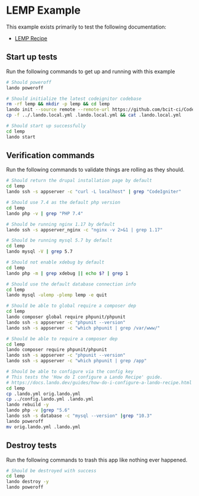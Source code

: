 LEMP Example
============

This example exists primarily to test the following documentation:

* [LEMP Recipe](https://docs.devwithlando.io/tutorials/lemp.html)

Start up tests
--------------

Run the following commands to get up and running with this example

```bash
# Should poweroff
lando poweroff

# Should initialize the latest codeignitor codebase
rm -rf lemp && mkdir -p lemp && cd lemp
lando init --source remote --remote-url https://github.com/bcit-ci/CodeIgniter/archive/3.1.13.tar.gz --remote-options="--strip-components 1" --recipe lemp --webroot . --name lando-lemp --option composer_version=1.10.1
cp -f ../.lando.local.yml .lando.local.yml && cat .lando.local.yml

# Should start up successfully
cd lemp
lando start
```

Verification commands
---------------------

Run the following commands to validate things are rolling as they should.

```bash
# Should return the drupal installation page by default
cd lemp
lando ssh -s appserver -c "curl -L localhost" | grep "CodeIgniter"

# Should use 7.4 as the default php version
cd lemp
lando php -v | grep "PHP 7.4"

# Should be running nginx 1.17 by default
lando ssh -s appserver_nginx -c "nginx -v 2>&1 | grep 1.17"

# Should be running mysql 5.7 by default
cd lemp
lando mysql -V | grep 5.7

# Should not enable xdebug by default
cd lemp
lando php -m | grep xdebug || echo $? | grep 1

# Should use the default database connection info
cd lemp
lando mysql -ulemp -plemp lemp -e quit

# Should be able to global require a composer dep
cd lemp
lando composer global require phpunit/phpunit
lando ssh -s appserver -c "phpunit --version"
lando ssh -s appserver -c "which phpunit | grep /var/www/"

# Should be able to require a composer dep
cd lemp
lando composer require phpunit/phpunit
lando ssh -s appserver -c "phpunit --version"
lando ssh -s appserver -c "which phpunit | grep /app"

# Should be able to configure via the config key
# This tests the 'How do I configure a Lando Recipe' guide.
# https://docs.lando.dev/guides/how-do-i-configure-a-lando-recipe.html
cd lemp
cp .lando.yml orig.lando.yml
cp ../config.lando.yml .lando.yml
lando rebuild -y
lando php -v |grep "5.6"
lando ssh -s database -c "mysql --version" |grep "10.3"
lando poweroff
mv orig.lando.yml .lando.yml
```

Destroy tests
-------------

Run the following commands to trash this app like nothing ever happened.

```bash
# Should be destroyed with success
cd lemp
lando destroy -y
lando poweroff
```
